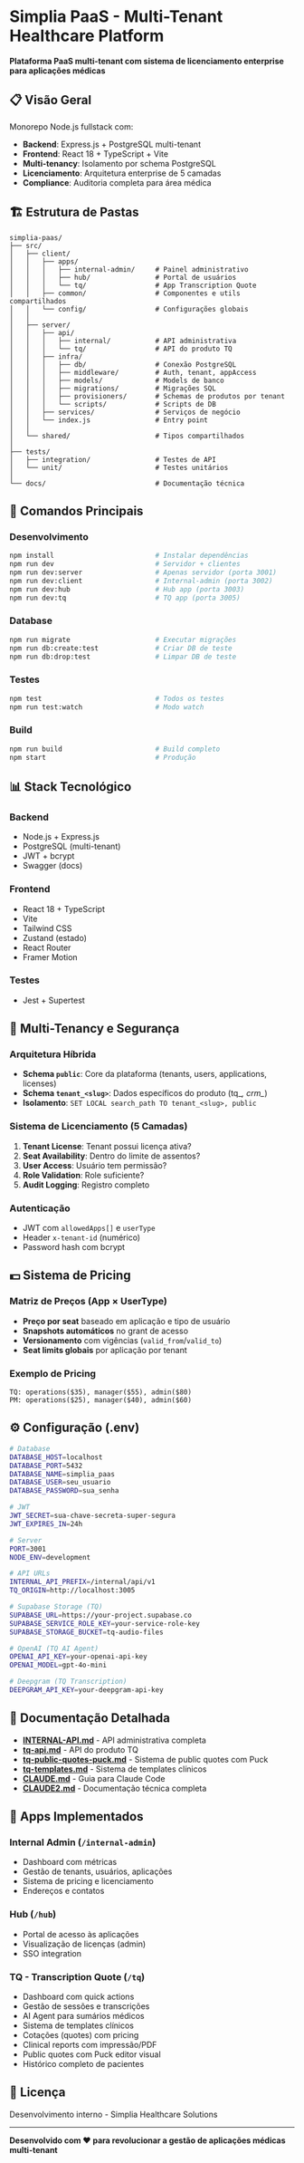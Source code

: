 # Simplia PaaS - Multi-Tenant Healthcare Platform

**Plataforma PaaS multi-tenant com sistema de licenciamento enterprise para aplicações médicas**

## 📋 Visão Geral

Monorepo Node.js fullstack com:
- **Backend**: Express.js + PostgreSQL multi-tenant
- **Frontend**: React 18 + TypeScript + Vite
- **Multi-tenancy**: Isolamento por schema PostgreSQL
- **Licenciamento**: Arquitetura enterprise de 5 camadas
- **Compliance**: Auditoria completa para área médica

## 🏗️ Estrutura de Pastas

```
simplia-paas/
├── src/
│   ├── client/
│   │   ├── apps/
│   │   │   ├── internal-admin/     # Painel administrativo
│   │   │   ├── hub/                # Portal de usuários
│   │   │   └── tq/                 # App Transcription Quote
│   │   ├── common/                 # Componentes e utils compartilhados
│   │   └── config/                 # Configurações globais
│   │
│   ├── server/
│   │   ├── api/
│   │   │   ├── internal/           # API administrativa
│   │   │   └── tq/                 # API do produto TQ
│   │   ├── infra/
│   │   │   ├── db/                 # Conexão PostgreSQL
│   │   │   ├── middleware/         # Auth, tenant, appAccess
│   │   │   ├── models/             # Models de banco
│   │   │   ├── migrations/         # Migrações SQL
│   │   │   ├── provisioners/       # Schemas de produtos por tenant
│   │   │   └── scripts/            # Scripts de DB
│   │   ├── services/               # Serviços de negócio
│   │   └── index.js                # Entry point
│   │
│   └── shared/                     # Tipos compartilhados
│
├── tests/
│   ├── integration/                # Testes de API
│   └── unit/                       # Testes unitários
│
└── docs/                           # Documentação técnica
```

## 🚀 Comandos Principais

### Desenvolvimento
```bash
npm install                         # Instalar dependências
npm run dev                         # Servidor + clientes
npm run dev:server                  # Apenas servidor (porta 3001)
npm run dev:client                  # Internal-admin (porta 3002)
npm run dev:hub                     # Hub app (porta 3003)
npm run dev:tq                      # TQ app (porta 3005)
```

### Database
```bash
npm run migrate                     # Executar migrações
npm run db:create:test              # Criar DB de teste
npm run db:drop:test                # Limpar DB de teste
```

### Testes
```bash
npm test                            # Todos os testes
npm run test:watch                  # Modo watch
```

### Build
```bash
npm run build                       # Build completo
npm start                           # Produção
```

## 📊 Stack Tecnológico

### Backend
- Node.js + Express.js
- PostgreSQL (multi-tenant)
- JWT + bcrypt
- Swagger (docs)

### Frontend
- React 18 + TypeScript
- Vite
- Tailwind CSS
- Zustand (estado)
- React Router
- Framer Motion

### Testes
- Jest + Supertest

## 🔐 Multi-Tenancy e Segurança

### Arquitetura Híbrida
- **Schema `public`**: Core da plataforma (tenants, users, applications, licenses)
- **Schema `tenant_<slug>`**: Dados específicos do produto (tq_*, crm_*)
- **Isolamento**: `SET LOCAL search_path TO tenant_<slug>, public`

### Sistema de Licenciamento (5 Camadas)
1. **Tenant License**: Tenant possui licença ativa?
2. **Seat Availability**: Dentro do limite de assentos?
3. **User Access**: Usuário tem permissão?
4. **Role Validation**: Role suficiente?
5. **Audit Logging**: Registro completo

### Autenticação
- JWT com `allowedApps[]` e `userType`
- Header `x-tenant-id` (numérico)
- Password hash com bcrypt

## 💵 Sistema de Pricing

### Matriz de Preços (App × UserType)
- **Preço por seat** baseado em aplicação e tipo de usuário
- **Snapshots automáticos** no grant de acesso
- **Versionamento** com vigências (`valid_from`/`valid_to`)
- **Seat limits globais** por aplicação por tenant

### Exemplo de Pricing
```
TQ: operations($35), manager($55), admin($80)
PM: operations($25), manager($40), admin($60)
```

## ⚙️ Configuração (.env)

```bash
# Database
DATABASE_HOST=localhost
DATABASE_PORT=5432
DATABASE_NAME=simplia_paas
DATABASE_USER=seu_usuario
DATABASE_PASSWORD=sua_senha

# JWT
JWT_SECRET=sua-chave-secreta-super-segura
JWT_EXPIRES_IN=24h

# Server
PORT=3001
NODE_ENV=development

# API URLs
INTERNAL_API_PREFIX=/internal/api/v1
TQ_ORIGIN=http://localhost:3005

# Supabase Storage (TQ)
SUPABASE_URL=https://your-project.supabase.co
SUPABASE_SERVICE_ROLE_KEY=your-service-role-key
SUPABASE_STORAGE_BUCKET=tq-audio-files

# OpenAI (TQ AI Agent)
OPENAI_API_KEY=your-openai-api-key
OPENAI_MODEL=gpt-4o-mini

# Deepgram (TQ Transcription)
DEEPGRAM_API_KEY=your-deepgram-api-key
```

## 📖 Documentação Detalhada

- **[INTERNAL-API.md](./docs/INTERNAL-API.md)** - API administrativa completa
- **[tq-api.md](./docs/tq-api.md)** - API do produto TQ
- **[tq-public-quotes-puck.md](./docs/tq-public-quotes-puck.md)** - Sistema de public quotes com Puck
- **[tq-templates.md](./docs/tq-templates.md)** - Sistema de templates clínicos
- **[CLAUDE.md](./CLAUDE.md)** - Guia para Claude Code
- **[CLAUDE2.md](./CLAUDE2.md)** - Documentação técnica completa

## 🎯 Apps Implementados

### Internal Admin (`/internal-admin`)
- Dashboard com métricas
- Gestão de tenants, usuários, aplicações
- Sistema de pricing e licenciamento
- Endereços e contatos

### Hub (`/hub`)
- Portal de acesso às aplicações
- Visualização de licenças (admin)
- SSO integration

### TQ - Transcription Quote (`/tq`)
- Dashboard com quick actions
- Gestão de sessões e transcrições
- AI Agent para sumários médicos
- Sistema de templates clínicos
- Cotações (quotes) com pricing
- Clinical reports com impressão/PDF
- Public quotes com Puck editor visual
- Histórico completo de pacientes

## 📄 Licença

Desenvolvimento interno - Simplia Healthcare Solutions

---

**Desenvolvido com ❤️ para revolucionar a gestão de aplicações médicas multi-tenant**
